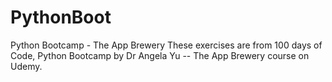 # PythonBoot
Python Bootcamp - The App Brewery
These exercises are from 100 days of Code, Python Bootcamp by Dr Angela Yu -- The App Brewery course on Udemy. 
